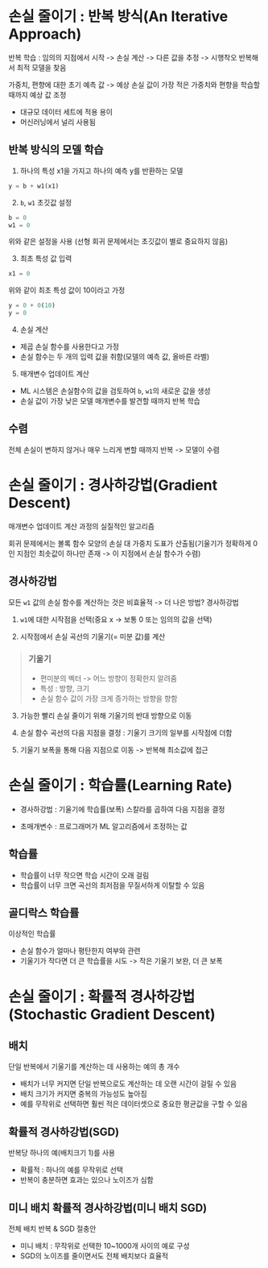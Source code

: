 # 손실 줄이기 : 반복 방식(An Iterative Approach)
반복 학습 : 임의의 지점에서 시작 -> 손실 계산 -> 다른 값을 추정 -> 시행착오 반복해서 최적 모델을 찾음

가중치, 편향에 대한 초기 예측 값 -> 예상 손실 값이 가장 적은 가중치와 편향을 학습할 때까지 예상 값 조정

- 대규모 데이터 세트에 적용 용이
- 머신러닝에서 널리 사용됨

## 반복 방식의 모델 학습

1. 하나의 특성 x1을 가지고 하나의 예측 y를 반환하는 모델

```python
y = b + w1(x1)
```

2. `b`, `w1` 초깃값 설정

```python
b = 0
w1 = 0
```

위와 같은 설정을 사용 (선형 회귀 문제에서는 초깃값이 별로 중요하지 않음)

3. 최초 특성 값 입력

```python
x1 = 0
```

위와 같이 최초 특성 값이 10이라고 가정

```python
y = 0 + 0(10)
y = 0
```

4. 손실 계산

- 제곱 손실 함수를 사용한다고 가정
- 손실 함수는 두 개의 입력 값을 취함(모델의 예측 값, 올바른 라벨)

5. 매개변수 업데이트 계산

- ML 시스템은 손실함수의 값을 검토하여 `b`, `w1`의 새로운 값을 생성
- 손실 값이 가장 낮은 모델 매개변수를 발견할 때까지 반복 학습

## 수렴
전체 손실이 변하지 않거나 매우 느리게 변할 때까지 반복 -> 모델이 수렴

# 손실 줄이기 : 경사하강법(Gradient Descent)

매개변수 업데이트 계산 과정의 실질적인 알고리즘

회귀 문제에서는 볼록 함수 모양의 손실 대 가중치 도표가 산출됨(기울기가 정확하게 0인 지점인 최솟값이 하나만 존재 -> 이 지점에서 손실 함수가 수렴)

## 경사하강법
모든 `w1` 값의 손실 함수를 계산하는 것은 비효율적 -> 더 나은 방법? 경사하강법

1. `w1`에 대한 시작점을 선택(중요 x -> 보통 0 또는 임의의 값을 선택)

2. 시작점에서 손실 곡선의 기울기(= 미분 값)를 계산

> ### 기울기
> - 편미분의 벡터 -> 어느 방향이 정확한지 알려줌
> - 특성 : 방향, 크기
> - 손실 함수 값이 가장 크게 증가하는 방향을 향함

3. 가능한 빨리 손실 줄이기 위해 기울기의 반대 방향으로 이동

3. 손실 함수 곡선의 다음 지점을 결정 : 기울기 크기의 일부를 시작점에 더함

4. 기울기 보폭을 통해 다음 지점으로 이동 -> 반복해 최소값에 접근

# 손실 줄이기 : 학습률(Learning Rate)

- 경사하강법 : 기울기에 학습률(보폭) 스칼라를 곱하여 다음 지점을 결정

- 초매개변수 : 프로그래머가 ML 알고리즘에서 조정하는 값

## 학습률
- 학습률이 너무 작으면 학습 시간이 오래 걸림
- 학습률이 너무 크면 곡선의 최저점을 무질서하게 이탈할 수 있음

## 골디락스 학습률
이상적인 학습률

- 손실 함수가 얼마나 평탄한지 여부와 관련
- 기울기가 작다면 더 큰 학습률을 시도 -> 작은 기울기 보완, 더 큰 보폭

# 손실 줄이기 : 확률적 경사하강법(Stochastic Gradient Descent)

## 배치
단일 반복에서 기울기를 계산하는 데 사용하는 예의 총 개수

- 배치가 너무 커지면 단일 반복으로도 계산하는 데 오랜 시간이 걸릴 수 있음
- 배치 크기가 커지면 중복의 가능성도 높아짐
- 예를 무작위로 선택하면 훨씬 적은 데이터셋으로 중요한 평균값을 구할 수 있음

## 확률적 경사하강법(SGD)
반복당 하나의 예(배치크기 1)를 사용

- 확률적 : 하나의 예를 무작위로 선택
- 반복이 충분하면 효과는 있으나 노이즈가 심함

## 미니 배치 확률적 경사하강법(미니 배치 SGD)
전체 배치 반복 & SGD 절충안

- 미니 배치 : 무작위로 선택한 10~1000개 사이의 예로 구성
- SGD의 노이즈를 줄이면서도 전체 배치보다 효율적
